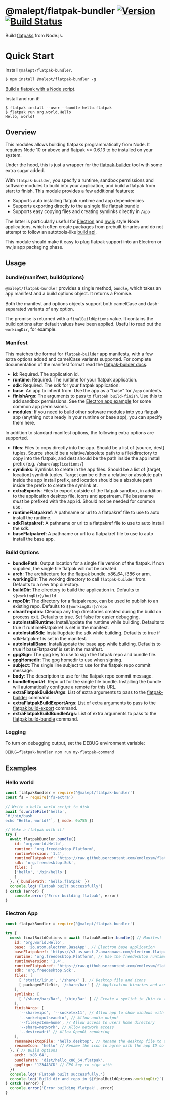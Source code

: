 # @malept/flatpak-bundler [![Version](https://img.shields.io/npm/v/@malept/flatpak-bundler.svg)](https://www.npmjs.com/package/@malept/flatpak-bundler) [![Build Status](https://travis-ci.com/malept/flatpak-bundler.svg?branch=%40malept%2Fflatpak-bundler)](https://travis-ci.com/malept/flatpak-bundler)
Build [flatpaks](http://flatpak.org/) from Node.js.

# Quick Start

Install `@malept/flatpak-bundler`.
```shell
$ npm install @malept/flatpak-bundler -g
```

[Build a flatpak with a Node script](#hello-world).

Install and run it!
```shell
$ flatpak install --user --bundle hello.flatpak
$ flatpak run org.world.Hello
Hello, world!
```

## Overview
This modules allows building flatpaks programmatically from Node. It requires
Node 10 or above and flatpak >= 0.6.13 to be installed on your system.

Under the hood, this is just a wrapper for the [flatpak-builder](http://flatpak.org/flatpak/flatpak-docs.html#flatpak-builder)
tool with some extra sugar added.

With `flatpak-builder`, you specify a runtime, sandbox permissions and software
modules to build into your application, and build a flatpak from start to finish.
This module provides a few additional features:

 - Supports auto installing flatpak runtime and app dependencies
 - Supports exporting directly to the a single file flatpak bundle
 - Supports easy copying files and creating symlinks directly in `/app`

The latter is particularly useful for [Electron](http://electronjs.org/) and
[nw.js](http://nwjs.io/) style Node applications, which often create packages
from prebuilt binaries and do not attempt to follow an autotools-like
[build api](https://github.com/cgwalters/build-api).

This module should make it easy to plug flatpak support into an Electron or nw.js
app packaging phase.

## Usage

### bundle(manifest, buildOptions)

`@malept/flatpak-bundler` provides a single method, `bundle`, which takes an app
manifest and a build options object. It returns a Promise.

Both the manifest and options objects support both camelCase and dash-separated
variants of any option.

The promise is returned with a `finalBuildOptions` value. It contains the build
options after default values have been applied. Useful to read out the
`workingDir`, for example.

### Manifest

This matches the format for `flatpak-builder` app manifests, with a few extra
options added and camelCase variants supported. For complete documentation
of the manifest format read the [flatpak-builder docs](http://flatpak.org/flatpak/flatpak-docs.html#flatpak-builder).

 - **id**: Required. The application id.
 - **runtime**: Required. The runtime for your flatpak application.
 - **sdk**: Required. The sdk for your flatpak application.
 - **base**: An app to inherit from. Use the app as a "base" for `/app`
   contents.
 - **finishArgs**: The arguments to pass to `flatpak build-finish`. Use this to
   add sandbox permissions. See the [Electron app example](#electron-app) for
   some common app permissions.
 - **modules**: If you need to build other software modules into you flatpak app
   (anything not already in your runtime or base app), you can specify them
   here.

In addition to standard manifest options, the following extra options are
supported.
 - **files**: Files to copy directly into the app. Should be a list of [source,
   dest] tuples. Source should be a relative/absolute path to a file/directory
   to copy into the flatpak, and dest should be the path inside the app install
   prefix (e.g. `/share/applications/`)
 - **symlinks**: Symlinks to create in the app files. Should be a list of
   [target, location] symlink tuples. Target can be either a relative or
   absolute path inside the app install prefix, and location should be a
   absolute path inside the prefix to create the symlink at.
 - **extraExports**: Files to export outside of the flatpak sandbox, in addition
   to the application desktop file, icons and appstream. File basename *must*
   be prefixed with the app id. Should not be needed for common use.
 - **runtimeFlatpakref**: A pathname or url to a flatpakref file to use to auto
   install the runtime.
 - **sdkFlatpakref**: A pathname or url to a flatpakref file to use to auto
   install the sdk.
 - **baseFlatpakref**: A pathname or url to a flatpakref file to use to auto
   install the base app.

### Build Options
 - **bundlePath**: Output location for a single file version of the flatpak. If
   non supplied, the single file flatpak will not be created.
 - **arch**: The architecture for the flatpak bundle. x86_64, i386 or arm.
 - **workingDir**: The working directory to call `flatpak-builder` from.
   Defaults to a new tmp directory.
 - **buildDir**: The directory to build the application in. Defaults to
   `${workingDir}/build`
 - **repoDir**: The directory for a flatpak repo, can be used to publish to an
   existing repo. Defaults to `${workingDir}/repo`
 - **cleanTmpdirs**: Cleanup any tmp directories created during the build on
   process exit. Defaults to true. Set false for easier debugging.
 - **autoInstallRuntime**: Install/update the runtime while building. Defaults
   to true if runtimeFlatpakref is set in the manifest.
 - **autoInstallSdk**: Install/update the sdk while building. Defaults
   to true if sdkFlatpakref is set in the manifest.
 - **autoInstallBase**: Install/update the base app while building. Defaults
   to true if baseFlatpakref is set in the manifest.
 - **gpgSign**: The gpg key to use to sign the flatpak repo and bundle file.
 - **gpgHomedir**: The gpg homedir to use when signing.
 - **subject**: The single line subject to use for the flatpak repo commit
   message.
 - **body**: The description to use for the flatpak repo commit message.
 - **bundleRepoUrl**: Repo url for the single file bundle. Installing the bundle
   will automatically configure a remote for this URL.
 - **extraFlatpakBuilderArgs**: List of extra arguments to pass to the
   [flatpak-builder](http://flatpak.org/flatpak/flatpak-docs.html#flatpak-builder) command.
 - **extraFlatpakBuildExportArgs**: List of extra arguments to pass to the
   [flatpak build-export](http://flatpak.org/flatpak/flatpak-docs.html#flatpak-build-export) command.
 - **extraFlatpakBuildBundleArgs**: List of extra arguments to pass to the
   [flatpak build-bundle](http://flatpak.org/flatpak/flatpak-docs.html#flatpak-build-bundle) command.

### Logging
To turn on debugging output, set the DEBUG environment variable:

```shell
DEBUG=flatpak-bundler npm run my-flatpak-command
```

## Examples

### Hello world

```javascript
const flatpakBundler = require('@malept/flatpak-bundler')
const fs = require('fs-extra')

// Write a hello world script to disk
await fs.writeFile('hello',
`#!/bin/bash
echo "Hello, world!"`, { mode: 0o755 })

// Make a flatpak with it!
try {
  await flatpakBundler.bundle({
    id: 'org.world.Hello',
    runtime: 'org.freedesktop.Platform',
    runtimeVersion: '1.4',
    runtimeFlatpakref: 'https://raw.githubusercontent.com/endlessm/flatpak-bundler/master/refs/freedesktop-runtime-1.4.flatpakref',
    sdk: 'org.freedesktop.Sdk',
    files: [
    ['hello', '/bin/hello']
    ]
  }, { bundlePath: 'hello.flatpak' })
  console.log('Flatpak built successfully')
} catch (error) {
    console.error('Error building flatpak', error)
}
```

### Electron App

```javascript
const flatpakBundler = require('@malept/flatpak-bundler')

try {
  const finalBuildOptions = await flatpakBundler.bundle({ // Manifest
    id: 'org.world.Hello',
    base: 'io.atom.electron.BaseApp', // Electron base application
    baseFlatpakref: 'https://s3-us-west-2.amazonaws.com/electron-flatpak.endlessm.com/electron-base-app-master.flatpakref', // So we can auto install the runtime
    runtime: 'org.freedesktop.Platform', // Use the freedesktop runtime
    runtimeVersion: '1.4',
    runtimeFlatpakref: 'https://raw.githubusercontent.com/endlessm/flatpak-bundler/master/refs/freedesktop-runtime-1.4.flatpakref',
    sdk: 'org.freedesktop.Sdk',
    files: [
      [ 'static/linux', '/share/' ], // Desktop file and icons
      [ packagedFileDir, '/share/bar' ] // Application binaries and assets
    ],
    symlinks: [
      [ '/share/bar/Bar', '/bin/Bar' ] // Create a symlink in /bin to to app executable
    ],
    finishArgs: [
      '--share=ipc', '--socket=x11', // Allow app to show windows with X11
      '--socket=pulseaudio', // Allow audio output
      '--filesystem=home', // Allow access to users home directory
      '--share=network', // Allow network access
      '--device=dri' // Allow OpenGL rendering
    ],
    renameDesktopFile: 'hello.desktop', // Rename the desktop file to agree with the app ID so flatpak will export it
    renameIcon: 'hello' // Rename the icon to agree with the app ID so flatpak will export it
  }, { // Build options
    arch: 'x86_64',
    bundlePath: 'dist/hello_x86_64.flatpak',
    gpgSign: '1234ABCD' // GPG key to sign with
  })
  console.log('Flatpak built successfully.')
  console.log(`Build dir and repo in ${finalBuildOptions.workingDir}`)
} catch (error) {
  console.error('Error building flatpak', error)
}
```
